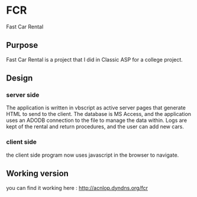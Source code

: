 # FCR
Fast Car Rental
## Purpose
Fast Car Rental is a project that I did in Classic ASP for a college project.
## Design
### server side
The application is written in vbscript as active server pages that generate HTML to send to the client.  The database is MS Access, and the application uses an ADODB connection to the file to manage the data within. Logs are kept of the rental and return procedures, and the user can add new cars.
### client side
the client side program now uses javascript in the browser to navigate.

## Working version
you can find it working here : http://acnlop.dyndns.org/fcr

